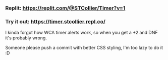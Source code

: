 ### Replit: https://replit.com/@STCollier/Timer?v=1

### Try it out: https://timer.stcollier.repl.co/ 

I kinda forgot how WCA timer alerts work, so when you get a +2 and DNF it's probably wrong. 

Someone please push a commit with better CSS styling, I'm too lazy to do it :D
